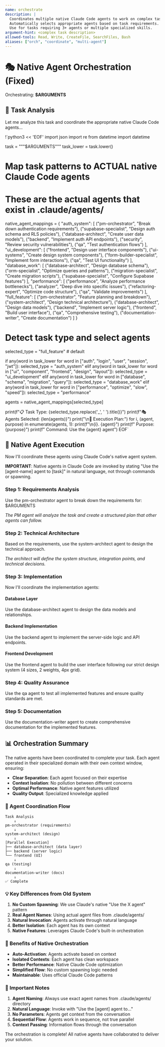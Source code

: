 ```yaml
---
name: orchestrate
description: |
  Coordinates multiple native Claude Code agents to work on complex tasks.
  Automatically selects appropriate agents based on task requirements.
  Use for tasks requiring 3+ agents or multiple specialized skills.
argument-hint: <complex task description>
allowed-tools: Read, Write, CreateFile, SearchFiles, Bash
aliases: ["orch", "coordinate", "multi-agent"]
---
```


# 🎭 Native Agent Orchestration (Fixed)

Orchestrating: **$ARGUMENTS**

## 🎯 Task Analysis

Let me analyze this task and coordinate the appropriate native Claude Code agents...

!`python3 << 'EOF'
import json
import re
from datetime import datetime

task = """$ARGUMENTS"""
task_lower = task.lower()

# Map task patterns to ACTUAL native Claude Code agents
# These are the actual agents that exist in .claude/agents/
native_agent_mappings = {
    "auth_system": [
        ("pm-orchestrator", "Break down authentication requirements"),
        ("supabase-specialist", "Design auth schema and RLS policies"), 
        ("database-architect", "Create user data models"),
        ("backend", "Implement auth API endpoints"),
        ("security", "Review security vulnerabilities"),
        ("qa", "Test authentication flows")
    ],
    "ui_development": [
        ("frontend", "Design user interface components"),
        ("ui-systems", "Create design system components"),
        ("form-builder-specialist", "Implement form interactions"),
        ("qa", "Test UI functionality")
    ],
    "database_work": [
        ("database-architect", "Design database schema"),
        ("orm-specialist", "Optimize queries and patterns"),
        ("migration-specialist", "Create migration scripts"),
        ("supabase-specialist", "Configure Supabase features")
    ],
    "performance": [
        ("performance", "Analyze performance bottlenecks"),
        ("analyzer", "Deep dive into specific issues"),
        ("refactoring-expert", "Optimize code structure"),
        ("qa", "Validate improvements")
    ],
    "full_feature": [
        ("pm-orchestrator", "Feature planning and breakdown"),
        ("system-architect", "Design technical architecture"),
        ("database-architect", "Design data models"),
        ("backend", "Implement server logic"),
        ("frontend", "Build user interface"),
        ("qa", "Comprehensive testing"),
        ("documentation-writer", "Create documentation")
    ]
}

# Detect task type and select agents
selected_type = "full_feature"  # default

if any(word in task_lower for word in ["auth", "login", "user", "session", "jwt"]):
    selected_type = "auth_system"
elif any(word in task_lower for word in ["ui", "component", "frontend", "design", "layout"]):
    selected_type = "ui_development"
elif any(word in task_lower for word in ["database", "schema", "migration", "query"]):
    selected_type = "database_work"
elif any(word in task_lower for word in ["performance", "optimize", "slow", "speed"]):
    selected_type = "performance"

agents = native_agent_mappings[selected_type]

print(f"📋 Task Type: {selected_type.replace('_', ' ').title()}")
print(f"🎭 Agents Selected: {len(agents)}")
print("\n📍 Execution Plan:")
for i, (agent, purpose) in enumerate(agents, 1):
    print(f"\n{i}. {agent}")
    print(f"   Purpose: {purpose}")
    print(f"   Command: Use the {agent} agent")
EOF`

## 🚀 Native Agent Execution

Now I'll coordinate these agents using Claude Code's native agent system. 

**IMPORTANT**: Native agents in Claude Code are invoked by stating "Use the [agent-name] agent to [task]" in natural language, not through commands or spawning.

### Step 1: Requirements Analysis

Use the pm-orchestrator agent to break down the requirements for: $ARGUMENTS

*The PM agent will analyze the task and create a structured plan that other agents can follow.*

### Step 2: Technical Architecture  

Based on the requirements, use the system-architect agent to design the technical approach.

*The architect will define the system structure, integration points, and technical decisions.*

### Step 3: Implementation

Now I'll coordinate the implementation agents:

#### Database Layer
Use the database-architect agent to design the data models and relationships.

#### Backend Implementation  
Use the backend agent to implement the server-side logic and API endpoints.

#### Frontend Development
Use the frontend agent to build the user interface following our strict design system (4 sizes, 2 weights, 4px grid).

### Step 4: Quality Assurance

Use the qa agent to test all implemented features and ensure quality standards are met.

### Step 5: Documentation

Use the documentation-writer agent to create comprehensive documentation for the implemented features.

## 📊 Orchestration Summary

The native agents have been coordinated to complete your task. Each agent operated in their specialized domain with their own context window, ensuring:

- **Clear Separation**: Each agent focused on their expertise
- **Context Isolation**: No pollution between different concerns  
- **Optimal Performance**: Native agent features utilized
- **Quality Output**: Specialized knowledge applied

### 🔄 Agent Coordination Flow

```
Task Analysis
    ↓
pm-orchestrator (requirements)
    ↓
system-architect (design)
    ↓
[Parallel Execution]
├── database-architect (data layer)
├── backend (server logic)
└── frontend (UI)
    ↓
qa (testing)
    ↓
documentation-writer (docs)
    ↓
✅ Complete
```

### 💡 Key Differences from Old System

1. **No Custom Spawning**: We use Claude's native "Use the X agent" pattern
2. **Real Agent Names**: Using actual agent files from .claude/agents/
3. **Natural Invocation**: Agents activate through natural language
4. **Better Isolation**: Each agent has its own context
5. **Native Features**: Leverages Claude Code's built-in orchestration

### 🎯 Benefits of Native Orchestration

- **Auto-Activation**: Agents activate based on context
- **Isolated Contexts**: Each agent has clean workspace
- **Better Performance**: Native Claude Code optimization
- **Simplified Flow**: No custom spawning logic needed
- **Maintainable**: Uses official Claude Code patterns

### 📝 Important Notes

1. **Agent Naming**: Always use exact agent names from .claude/agents/ directory
2. **Natural Language**: Invoke with "Use the [agent] agent to..."
3. **No Parameters**: Agents get context from the conversation
4. **Sequential Flow**: Agents work in sequence, not true parallel
5. **Context Passing**: Information flows through the conversation

The orchestration is complete! All native agents have collaborated to deliver your solution.